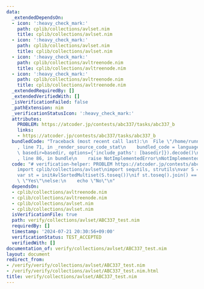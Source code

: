 ```yaml
---
data:
  _extendedDependsOn:
  - icon: ':heavy_check_mark:'
    path: cplib/collections/avlset.nim
    title: cplib/collections/avlset.nim
  - icon: ':heavy_check_mark:'
    path: cplib/collections/avlset.nim
    title: cplib/collections/avlset.nim
  - icon: ':heavy_check_mark:'
    path: cplib/collections/avltreenode.nim
    title: cplib/collections/avltreenode.nim
  - icon: ':heavy_check_mark:'
    path: cplib/collections/avltreenode.nim
    title: cplib/collections/avltreenode.nim
  _extendedRequiredBy: []
  _extendedVerifiedWith: []
  _isVerificationFailed: false
  _pathExtension: nim
  _verificationStatusIcon: ':heavy_check_mark:'
  attributes:
    PROBLEM: https://atcoder.jp/contests/abc337/tasks/abc337_b
    links:
    - https://atcoder.jp/contests/abc337/tasks/abc337_b
  bundledCode: "Traceback (most recent call last):\n  File \"/home/runner/.local/lib/python3.10/site-packages/onlinejudge_verify/documentation/build.py\"\
    , line 71, in _render_source_code_stat\n    bundled_code = language.bundle(stat.path,\
    \ basedir=basedir, options={'include_paths': [basedir]}).decode()\n  File \"/home/runner/.local/lib/python3.10/site-packages/onlinejudge_verify/languages/nim.py\"\
    , line 86, in bundle\n    raise NotImplementedError\nNotImplementedError\n"
  code: "# verification-helper: PROBLEM https://atcoder.jp/contests/abc337/tasks/abc337_b\n\
    import cplib/collections/avlset\nimport sequtils, strutils\nvar S = stdin.readLine()\n\
    var st = initAvlSortedMultiset(S.toseq())\nif st.toseq().join() == S:\n    echo\
    \ \"Yes\"\nelse:\n    echo \"No\"\n"
  dependsOn:
  - cplib/collections/avltreenode.nim
  - cplib/collections/avltreenode.nim
  - cplib/collections/avlset.nim
  - cplib/collections/avlset.nim
  isVerificationFile: true
  path: verify/collections/avlset/ABC337_test.nim
  requiredBy: []
  timestamp: '2024-07-21 20:30:56+09:00'
  verificationStatus: TEST_ACCEPTED
  verifiedWith: []
documentation_of: verify/collections/avlset/ABC337_test.nim
layout: document
redirect_from:
- /verify/verify/collections/avlset/ABC337_test.nim
- /verify/verify/collections/avlset/ABC337_test.nim.html
title: verify/collections/avlset/ABC337_test.nim
---
```

